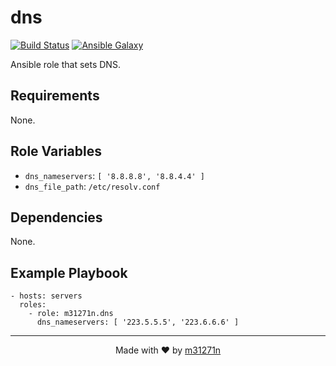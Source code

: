 # dns

[![Build Status](https://travis-ci.org/m31271n/ansible-role-dns.svg?branch=master)](https://travis-ci.org/m31271n/ansible-role-dns)
[![Ansible Galaxy](https://img.shields.io/badge/galaxy-m31271n.dns-blue.svg)](https://galaxy.ansible.com/m31271n/dns)

Ansible role that sets DNS.

## Requirements

None.

## Role Variables

+ `dns_nameservers`: `[ '8.8.8.8', '8.8.4.4' ]`
+ `dns_file_path`: `/etc/resolv.conf`

## Dependencies

None.

## Example Playbook

```
- hosts: servers
  roles:
    - role: m31271n.dns
      dns_nameservers: [ '223.5.5.5', '223.6.6.6' ]
```

* * *

<p align="center">Made with ❤ by <a href="http://index.m31271n.com">m31271n</a></p>
